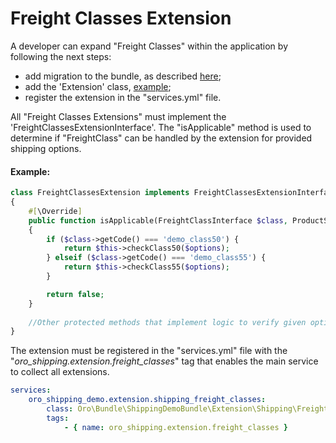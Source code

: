 # Freight Classes Extension

A developer can expand "Freight Classes" within the application by following the next steps:

 * add migration to the bundle, as described [here](./Resources/doc/provide-units.md);
 * add the 'Extension' class, [example](#example);
 * register the extension in the "services.yml" file.

All "Freight Classes Extensions" must implement the 'FreightClassesExtensionInterface'.
The "isApplicable" method is used to determine if "FreightClass" can be handled by the extension for provided shipping options.

#### Example:

```php
class FreightClassesExtension implements FreightClassesExtensionInterface
{
    #[\Override]
    public function isApplicable(FreightClassInterface $class, ProductShippingOptionsInterface $options)
    {
        if ($class->getCode() === 'demo_class50') {
            return $this->checkClass50($options);
        } elseif ($class->getCode() === 'demo_class55') {
            return $this->checkClass55($options);
        }

        return false;
    }
    
    //Other protected methods that implement logic to verify given options against given freight class
}
```


The extension must be registered in the "services.yml" file with the "*oro_shipping.extension.freight_classes*" tag that enables the main service to collect all extensions.

```yml
services:
    oro_shipping_demo.extension.shipping_freight_classes:
        class: Oro\Bundle\ShippingDemoBundle\Extension\Shipping\FreightClassesExtension
        tags:
            - { name: oro_shipping.extension.freight_classes }

```
